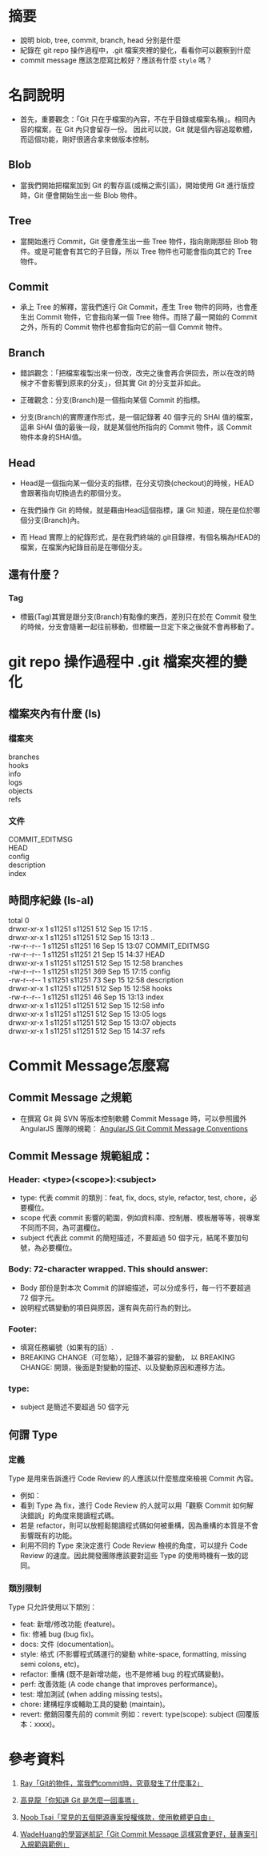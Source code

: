 # 摘要

- 說明 blob, tree, commit, branch, head 分別是什麼
- 紀錄在 git repo 操作過程中，.git 檔案夾裡的變化，看看你可以觀察到什麼
- commit message 應該怎麼寫比較好？應該有什麼 `style` 嗎？

# 名詞說明

- 首先，重要觀念：「Git 只在乎檔案的內容，不在乎目錄或檔案名稱」。相同內容的檔案，在 Git 內只會留存一份。
因此可以說，Git 就是個內容追蹤軟體，而這個功能，剛好很適合拿來做版本控制。

## Blob

- 當我們開始把檔案加到 Git 的暫存區(或稱之索引區)，開始使用 Git 進行版控時，Git 便會開始生出一些 Blob 物件。

## Tree

- 當開始進行 Commit，Git 便會產生出一些 Tree 物件，指向剛剛那些 Blob 物件。或是可能會有其它的子目錄，所以 Tree 物件也可能會指向其它的 Tree 物件。

## Commit

- 承上 Tree 的解釋，當我們進行 Git Commit，產生 Tree 物件的同時，也會產生出 Commit 物件，它會指向某一個 Tree 物件。而除了最一開始的 Commit 之外，所有的 Commit 物件也都會指向它的前一個 Commit 物件。

## Branch

- 錯誤觀念：「把檔案複製出來一份改，改完之後會再合併回去，所以在改的時候才不會影響到原來的分支」，但其實 Git 的分支並非如此。

- 正確觀念：分支(Branch)是一個指向某個 Commit 的指標。

- 分支(Branch)的實際運作形式，是一個記錄著 40 個字元的 SHAI 值的檔案，這串 SHAI 值的最後一段，就是某個他所指向的 Commit 物件，該 Commit 物件本身的SHAI值。

## Head

- Head是一個指向某一個分支的指標，在分支切換(checkout)的時候，HEAD 會跟著指向切換過去的那個分支。

- 在我們操作 Git 的時候，就是藉由Head這個指標，讓 Git 知道，現在是位於哪個分支(Branch)內。

- 而 Head 實際上的紀錄形式，是在我們終端的.git目錄裡，有個名稱為HEAD的檔案，在檔案內紀錄目前是在哪個分支。

## 還有什麼？

### Tag

- 標籤(Tag)其實是跟分支(Branch)有點像的東西，差別只在於在 Commit 發生的時候，分支會隨著一起往前移動，但標籤一旦定下來之後就不會再移動了。

# git repo 操作過程中 .git 檔案夾裡的變化

## 檔案夾內有什麼 (ls)

### 檔案夾
branches<br>
hooks<br>
info<br>
logs<br>
objects<br>
refs<br>

### 文件
COMMIT_EDITMSG<br>
HEAD<br>
config<br>
description<br>
index<br>

## 時間序紀錄 (ls-al)
total 0<br>
drwxr-xr-x 1 s11251 s11251 512 Sep 15 17:15 .<br>
drwxr-xr-x 1 s11251 s11251 512 Sep 15 13:13 ..<br>
-rw-r--r-- 1 s11251 s11251  16 Sep 15 13:07 COMMIT_EDITMSG<br>
-rw-r--r-- 1 s11251 s11251  21 Sep 15 14:37 HEAD<br>
drwxr-xr-x 1 s11251 s11251 512 Sep 15 12:58 branches<br>
-rw-r--r-- 1 s11251 s11251 369 Sep 15 17:15 config<br>
-rw-r--r-- 1 s11251 s11251  73 Sep 15 12:58 description<br>
drwxr-xr-x 1 s11251 s11251 512 Sep 15 12:58 hooks<br>
-rw-r--r-- 1 s11251 s11251  46 Sep 15 13:13 index<br>
drwxr-xr-x 1 s11251 s11251 512 Sep 15 12:58 info<br>
drwxr-xr-x 1 s11251 s11251 512 Sep 15 13:05 logs<br>
drwxr-xr-x 1 s11251 s11251 512 Sep 15 13:07 objects<br>
drwxr-xr-x 1 s11251 s11251 512 Sep 15 14:37 refs<br>

# Commit Message怎麼寫

## Commit Message 之規範
- 在撰寫 Git 與 SVN 等版本控制軟體 Commit Message 時，可以參照國外 AngularJS 團隊的規範： [AngularJS Git Commit Message Conventions](https://docs.google.com/document/d/1QrDFcIiPjSLDn3EL15IJygNPiHORgU1_OOAqWjiDU5Y/edit#heading=h.greljkmo14y0)

## Commit Message 規範組成：

### Header: \<type\>\(\<scope\>\):\<subject\>
- type: 代表 commit 的類別：feat, fix, docs, style, refactor, test, chore，必要欄位。
- scope 代表 commit 影響的範圍，例如資料庫、控制層、模板層等等，視專案不同而不同，為可選欄位。
- subject 代表此 commit 的簡短描述，不要超過 50 個字元，結尾不要加句號，為必要欄位。

### Body: 72-character wrapped. This should answer:
- Body 部份是對本次 Commit 的詳細描述，可以分成多行，每一行不要超過 72 個字元。
- 說明程式碼變動的項目與原因，還有與先前行為的對比。

### Footer: 
- 填寫任務編號（如果有的話）.
- BREAKING CHANGE（可忽略），記錄不兼容的變動，
   以 BREAKING CHANGE: 開頭，後面是對變動的描述、以及變動原因和遷移方法。

### type:
- subject 是簡述不要超過 50 個字元

## 何謂 Type

### 定義
Type 是用來告訴進行 Code Review 的人應該以什麼態度來檢視 Commit 內容。
- 例如：
- 看到 Type 為 fix，進行 Code Review 的人就可以用「觀察 Commit 如何解決錯誤」的角度來閱讀程式碼。
- 若是 refactor，則可以放輕鬆閱讀程式碼如何被重構，因為重構的本質是不會影響既有的功能。
- 利用不同的 Type 來決定進行 Code Review 檢視的角度，可以提升 Code Review 的速度。因此開發團隊應該要對這些 Type 的使用時機有一致的認同。

### 類別限制
Type 只允許使用以下類別：

- feat: 新增/修改功能 (feature)。
- fix: 修補 bug (bug fix)。
- docs: 文件 (documentation)。
- style: 格式 (不影響程式碼運行的變動 white-space, formatting, missing semi colons, etc)。
- refactor: 重構 (既不是新增功能，也不是修補 bug 的程式碼變動)。
- perf: 改善效能 (A code change that improves performance)。
- test: 增加測試 (when adding missing tests)。
- chore: 建構程序或輔助工具的變動 (maintain)。
- revert: 撤銷回覆先前的 commit 例如：revert: type(scope): subject (回覆版本：xxxx)。


# 參考資料

1. [Ray「Git的物件，當我們commit時，究竟發生了什麼事2」](https://ithelp.ithome.com.tw/articles/10208341?sc=iThelpR)

2. [高見龍「你知道 Git 是怎麼一回事嗎」](https://kaochenlong.com/2017/08/11/git-on-modern-web.html)

3. [Noob Tsai「常見的五個開源專案授權條款，使用軟體更自由」](https://noob.tw/open-source-licenses/)

4. [WadeHuang的學習迷航記「Git Commit Message 這樣寫會更好，替專案引入規範與範例」](https://wadehuanglearning.blogspot.com/2019/05/commit-commit-commit-why-what-commit.html)
